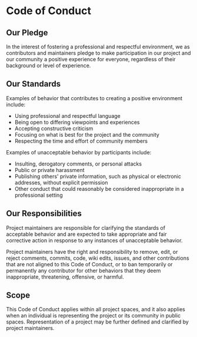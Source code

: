 # Code of Conduct

## Our Pledge

In the interest of fostering a professional and respectful environment, we as contributors and maintainers pledge to make participation in our project and our community a positive experience for everyone, regardless of their background or level of experience.

## Our Standards

Examples of behavior that contributes to creating a positive environment include:

* Using professional and respectful language
* Being open to differing viewpoints and experiences
* Accepting constructive criticism
* Focusing on what is best for the project and the community
* Respecting the time and effort of community members

Examples of unacceptable behavior by participants include:

* Insulting, derogatory comments, or personal attacks
* Public or private harassment
* Publishing others' private information, such as physical or electronic addresses, without explicit permission
* Other conduct that could reasonably be considered inappropriate in a professional setting

## Our Responsibilities

Project maintainers are responsible for clarifying the standards of acceptable behavior and are expected to take appropriate and fair corrective action in response to any instances of unacceptable behavior.

Project maintainers have the right and responsibility to remove, edit, or reject comments, commits, code, wiki edits, issues, and other contributions that are not aligned to this Code of Conduct, or to ban temporarily or permanently any contributor for other behaviors that they deem inappropriate, threatening, offensive, or harmful.

## Scope

This Code of Conduct applies within all project spaces, and it also applies when an individual is representing the project or its community in public spaces. Representation of a project may be further defined and clarified by project maintainers.